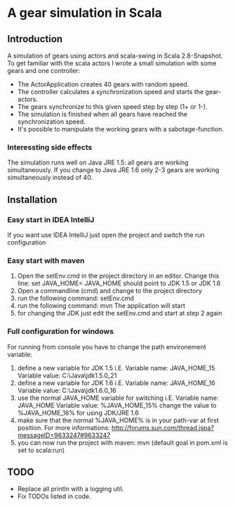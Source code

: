 A gear simulation in Scala
========

## Introduction
A simulation of gears using actors and scala-swing in Scala 2.8-Snapshot. 
To get familiar with the scala actors I wrote a small simulation with some gears and one controller: 
- The ActorApplication creates 40 gears with random speed. 
- The controller calculates a synchronization speed and starts the gear-actors. 
- The gears synchronize to this given speed step by step (1+ or 1-). 
- The simulation is finished when all gears have reached the synchronization speed.
- It's possible to manipulate the working gears with a sabotage-function.

### Interessting side effects
The simulation runs well on Java JRE 1.5: all gears are working simultaneously.
If you change to Java JRE 1.6 only 2-3 gears are working simultaneously instead of 40.

## Installation

### Easy start in IDEA IntelliJ
If you want use IDEA IntelliJ just open the project and switch the run configuration

### Easy start with maven
  1. Open the setEnv.cmd in the project directory in an editor. Change this line: set JAVA_HOME=
     JAVA_HOME should point to JDK 1.5 or JDK 1.6
  2. Open a commandline (cmd) and change to the project directory
  3. run the following command:    setEnv.cmd
  4. run the following command:    mvn
     The application will start
  5. for changing the JDK just edit the setEnv.cmd and start at step 2 again

### Full configuration for windows
For running from console you have to change the path environement variable:
  1. define a new variable for JDK 1.5 i.E.
  	Variable name: JAVA_HOME_15
  	Variable value: C:\Java\jdk1.5.0_21
  2. define a new variable for JDK 1.6 i.E.
   	Variable name: JAVA_HOME_16
  	Variable value: C:\Java\jdk1.6.0_16
  3. use the normal JAVA_HOME variable for switching i.E.
  	Variable name: JAVA_HOME
  	Variable value: %JAVA_HOME_15%
  	change the value to %JAVA_HOME_16% for using JDK/JRE 1.6
  4. make sure that the normal %JAVA_HOME% is in your path-var at first position. For more informations: http://forums.sun.com/thread.jspa?messageID=9633247#9633247
  5. you can now run the project with maven: mvn 
    (default goal in pom.xml is set to scala:run)
    
## TODO
- Replace all println with a logging util.
- Fix TODOs listed in code.